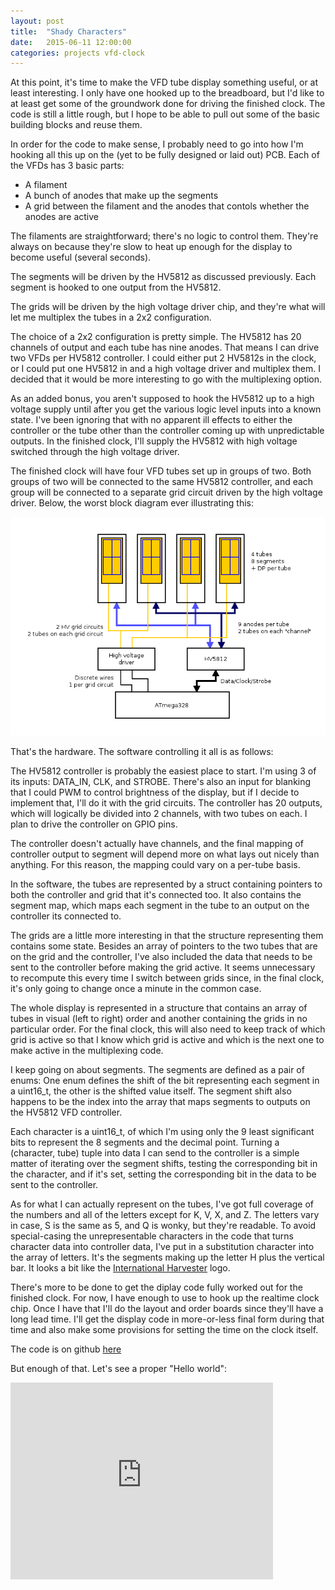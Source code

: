 ```yaml
---
layout: post
title:  "Shady Characters"
date:   2015-06-11 12:00:00
categories: projects vfd-clock
---
```


At this point, it's time to make the VFD tube display something useful, or at least interesting.  I only have one hooked up to the breadboard, but I'd like to at least get some of the groundwork done for driving the finished clock.  The code is still a little rough, but I hope to be able to pull out some of the basic building blocks and reuse them.

In order for the code to make sense, I probably need to go into how I'm hooking all this up on the (yet to be fully designed or laid out) PCB.  Each of the VFDs has 3 basic parts:

* A filament
* A bunch of anodes that make up the segments
* A grid between the filament and the anodes that contols whether the anodes are active

The filaments are straightforward; there's no logic to control them. They're always on because they're slow to heat up enough for the display to become useful (several seconds).

The segments will be driven by the HV5812 as discussed previously.  Each segment is hooked to one output from the HV5812.

The grids will be driven by the high voltage driver chip, and they're what will let me multiplex the tubes in a 2x2 configuration.

The choice of a 2x2 configuration is pretty simple.  The HV5812 has 20 channels of output and each tube has nine anodes.  That means I can drive two VFDs per HV5812 controller.  I could either put 2 HV5812s in the clock, or I could put one HV5812 in and a high voltage driver and multiplex them.  I decided that it would be more interesting to go with the multiplexing option.

As an added bonus, you aren't supposed to hook the HV5812 up to a high voltage supply until after you get the various logic level inputs into a known state.  I've been ignoring that with no apparent ill effects to either the controller or the tube other than the controller coming up with unpredictable outputs.  In the finished clock, I'll supply the HV5812 with high voltage switched through the high voltage driver.

The finished clock will have four VFD tubes set up in groups of two.  Both groups of two will be connected to the same HV5812 controller, and each group will be connected to a separate grid circuit driven by the high voltage driver.  Below, the worst block diagram ever illustrating this:

![Display block diagram](/images/display.png)

That's the hardware.  The software controlling it all is as follows:

The HV5812 controller is probably the easiest place to start.  I'm using 3 of its inputs: DATA_IN, CLK, and STROBE.  There's also an input for blanking that I could PWM to control brightness of the display, but if I decide to implement that, I'll do it with the grid circuits.  The controller has 20 outputs, which will logically be divided into 2 channels, with two tubes on each.  I plan to drive the controller on GPIO pins.

The controller doesn't actually have channels, and the final mapping of controller output to segment will depend more on what lays out nicely than anything.  For this reason, the mapping could vary on a per-tube basis.

In the software, the tubes are represented by a struct containing pointers to both the controller and grid that it's connected too.  It also contains the segment map, which maps each segment in the tube to an output on the controller its connected to.

The grids are a little more interesting in that the structure representing them contains some state.  Besides an array of pointers to the two tubes that are on the grid and the controller, I've also included the data that needs to be sent to the controller before making the grid active.  It seems unnecessary to recompute this every time I switch between grids since, in the final clock, it's only going to change once a minute in the common case.

The whole display is represented in a structure that contains an array of tubes in visual (left to right) order and another containing the grids in no particular order.  For the final clock, this will also need to keep track of which grid is active so that I know which grid is active and which is the next one to make active in the multiplexing code.

I keep going on about segments.  The segments are defined as a pair of enums:  One enum defines the shift of the bit representing each segment in a uint16_t, the other is the shifted value itself.  The segment shift also happens to be the index into the array that maps segments to outputs on the HV5812 VFD controller.

Each character is a uint16_t, of which I'm using only the 9 least significant bits to represent the 8 segments and the decimal point.  Turning a (character, tube) tuple into data I can send to the controller is a simple matter of iterating over the segment shifts, testing the corresponding bit in the character, and if it's set, setting the corresponding bit in the data to be sent to the controller.

As for what I can actually represent on the tubes, I've got full coverage of the numbers and all of the letters except for K, V, X, and Z.  The letters vary in case, S is the same as 5, and Q is wonky, but they're readable.  To avoid special-casing the unrepresentable characters in the code that turns character data into controller data, I've put in a substitution character into the array of letters.  It's the segments making up the letter H plus the vertical bar.  It looks a bit like the [International Harvester](https://en.wikipedia.org/wiki/International_Harvester) logo.

There's more to be done to get the diplay code fully worked out for the finished clock.  For now, I have enough to use to hook up the realtime clock chip.  Once I have that I'll do the layout and order boards since they'll have a long lead time.  I'll get the display code in more-or-less final form during that time and also make some provisions for setting the time on the clock itself.

The code is on github [here](https://github.com/ebd2/vfd_clock)

But enough of that.  Let's see a proper "Hello world":

<iframe width="420" height="315" src="https://www.youtube.com/embed/trWp19v_XZM" frameborder="0" allowfullscreen></iframe>
